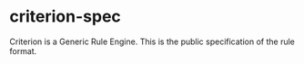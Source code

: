 # criterion-spec
Criterion is a Generic Rule Engine. This is the public specification of the rule format.
